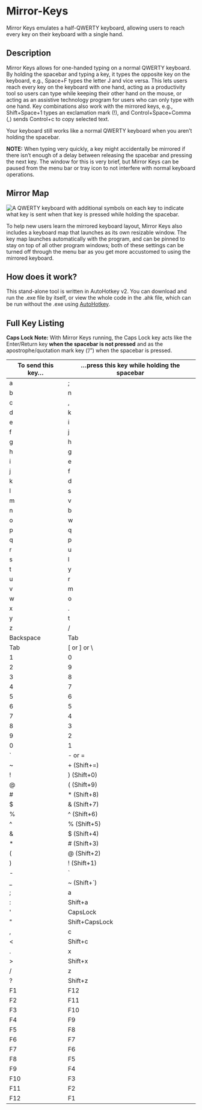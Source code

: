 # Mirror-Keys
Mirror Keys emulates a half-QWERTY keyboard, allowing users to reach every key on their keyboard with a single hand.

## Description
Mirror Keys allows for one-handed typing on a normal QWERTY keyboard. By holding the spacebar and typing a key, it types the opposite key on the keyboard, e.g., Space+F types the letter J and vice versa. This lets users reach every key on the keyboard with one hand, acting as a productivity tool so users can type while keeping their other hand on the mouse, or acting as an assistive technology program for users who can only type with one hand. Key combinations also work with the mirrored keys, e.g., Shift+Space+1 types an exclamation mark (!), and Control+Space+Comma (,) sends Control+c to copy selected text.

Your keyboard still works like a normal QWERTY keyboard when you aren’t holding the spacebar.

**NOTE:** When typing very quickly, a key might accidentally be mirrored if there isn’t enough of a delay between releasing the spacebar and pressing the next key. The window for this is very brief, but Mirror Keys can be paused from the menu bar or tray icon to not interfere with normal keyboard operations.

## Mirror Map
![A QWERTY keyboard with additional symbols on each key to indicate what key is sent when that key is pressed while holding the spacebar.](https://github.com/user-attachments/assets/a3a59e48-f4ca-4725-a450-63f680c01c2f)

To help new users learn the mirrored keyboard layout, Mirror Keys also includes a keyboard map that launches as its own resizable window. The key map launches automatically with the program, and can be pinned to stay on top of all other program windows; both of these settings can be turned off through the menu bar as you get more accustomed to using the mirrored keyboard.

## How does it work?

This stand-alone tool is written in AutoHotkey v2. You can download and run the .exe file by itself, or view the whole code in the .ahk file, which can be run without the .exe using [AutoHotkey](https://www.autohotkey.com/).

## Full Key Listing
**Caps Lock Note:** With Mirror Keys running, the Caps Lock key acts like the Enter/Return key **when the spacebar is not pressed** and as the apostrophe/quotation mark key (’/”) when the spacebar is pressed.

| To send this key… | …press this key while holding the spacebar |
| --- | --- |
| a | ; |
| b | n |
| c | , |
| d | k |
| e | i |
| f | j |
| g | h |
| h | g |
| i | e |
| j | f |
| k | d |
| l | s |
| m | v |
| n | b |
| o | w |
| p | q |
| q | p |
| r | u |
| s | l |
| t | y |
| u | r |
| v | m |
| w | o |
| x | . |
| y | t |
| z | / |
| Backspace | Tab |
| Tab | [ or ] or \ |
| 1 | 0 |
| 2 | 9 |
| 3 | 8 |
| 4 | 7 |
| 5 | 6 |
| 6 | 5 |
| 7 | 4 |
| 8 | 3 |
| 9 | 2 |
| 0 | 1 |
| ` | - or = |
| ~ | + (Shift+=) |
| ! | ) (Shift+0) |
| @ | ( (Shift+9) |
| # | * (Shift+8) |
| $ | & (Shift+7) |
| % | ^ (Shift+6) |
| ^ | % (Shift+5) |
| & | $ (Shift+4) |
| * | # (Shift+3) |
| ( | @ (Shift+2) |
| ) | ! (Shift+1) |
| - | ` |
| _ | ~ (Shift+`) |
| ; | a |
| : | Shift+a |
| ' | CapsLock |
| " | Shift+CapsLock |
| , | c |
| < | Shift+c |
| . | x |
| > | Shift+x |
| / | z |
| ? | Shift+z |
| F1 | F12 |
| F2 | F11 |
| F3 | F10 |
| F4 | F9 |
| F5 | F8 |
| F6 | F7 |
| F7 | F6 |
| F8 | F5 |
| F9 | F4 |
| F10 | F3 |
| F11 | F2 |
| F12 | F1 |
